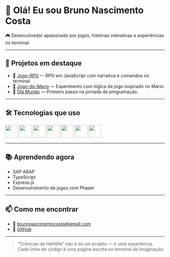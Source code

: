 # 👋 Olá! Eu sou Bruno Nascimento Costa

🎮 Desenvolvedor apaixonado por jogos, histórias interativas e experiências no terminal.

---

## 🚀 Projetos em destaque

- 🎲 [Jogo-RPG](https://github.com/BrunoNascimentCosta/Jogo-RPG) — RPG em JavaScript com narrativa e comandos no terminal.
- 🧱 [Jogo-do-Mario](https://github.com/BrunoNascimentCosta/Jogo-do-Mario) — Experimento com lógica de jogo inspirado no Mario.
- 👋 [Olá Mundo](https://github.com/BrunoNascimentCosta/Ola-Mundo) — Primeiro passo na jornada de programação.

---

## 🛠️ Tecnologias que uso

<p align="left">
  <img src="https://cdn.jsdelivr.net/gh/devicons/devicon/icons/javascript/javascript-original.svg" width="40" />
  <img src="https://cdn.jsdelivr.net/gh/devicons/devicon/icons/html5/html5-original.svg" width="40" />
  <img src="https://cdn.jsdelivr.net/gh/devicons/devicon/icons/css3/css3-original.svg" width="40" />
  <img src="https://cdn.jsdelivr.net/gh/devicons/devicon/icons/nodejs/nodejs-original.svg" width="40" />
  <img src="https://cdn.jsdelivr.net/gh/devicons/devicon/icons/java/java-original.svg" width="40" />
  <img src="https://cdn.jsdelivr.net/gh/devicons/devicon/icons/mysql/mysql-original.svg" width="40" />
  <img src="https://upload.wikimedia.org/wikipedia/commons/5/59/SAP_2011_logo.svg" width="40" />
</p>

---

## 📚 Aprendendo agora

- SAP ABAP
- TypeScript
- Express.js
- Desenvolvimento de jogos com Phaser

---

## 📫 Como me encontrar

- 📧 brunonascimentocosta@gmail.com
- 💼 [GitHub](https://github.com/BrunoNascimentCosta)

---

> “Crônicas de Hell4ife” não é só um projeto — é uma experiência.  
> Cada linha de código é uma página escrita no terminal da imaginação.
